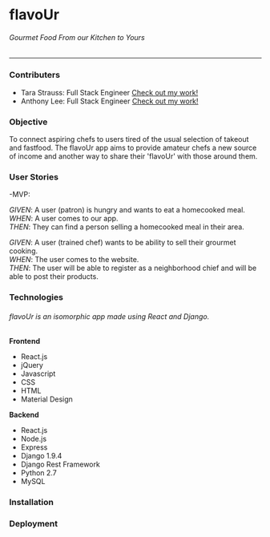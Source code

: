 # flavoUr 
###### *Gourmet Food From our Kitchen to Yours*
---------

### Contributers 

- Tara Strauss: Full Stack Engineer [Check out my work!](http://tarabytesofcode.com)
- Anthony Lee: Full Stack Engineer [Check out my work!](http://anthonylee.xyz)

### Objective
To connect aspiring chefs to users tired of the usual selection of takeout and fastfood. The flavoUr app aims to provide amateur chefs a new source of income and another way to share their 'flavoUr' with those around them.

### User Stories

-MVP:

*GIVEN*: A user (patron) is hungry and wants to eat a homecooked meal.  
*WHEN*: A user comes to our app.  
*THEN*: They can find a person selling a homecooked meal in their area.  


*GIVEN*: A user (trained chef) wants to be ability to sell their grourmet cooking.  
*WHEN*: The user comes to the website.  
*THEN*: The user will be able to register as a neighborhood chief and will be able to post their products.  

### Technologies

###### *flavoUr is an isomorphic app made using React and Django.*

**Frontend**
- React.js
- jQuery
- Javascript
- CSS
- HTML
- Material Design

**Backend**
- React.js
- Node.js
- Express
- Django 1.9.4
- Django Rest Framework
- Python 2.7
- MySQL

### Installation


### Deployment


